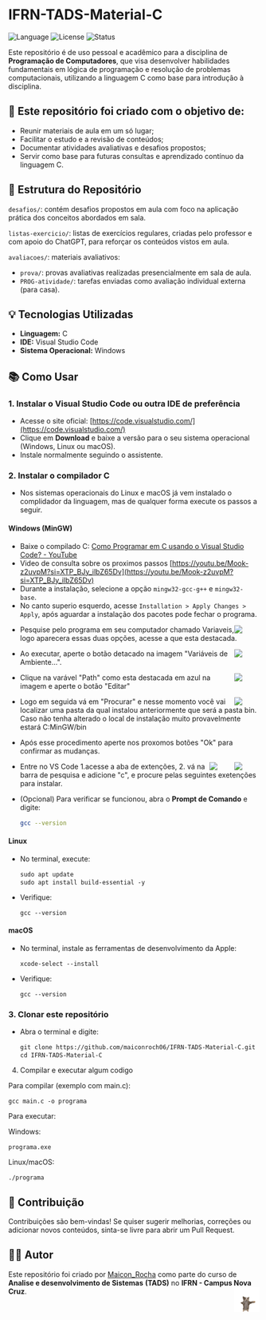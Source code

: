 # IFRN-TADS-Material-C

![Language](https://img.shields.io/badge/language-C-blue.svg)
![License](https://img.shields.io/badge/license-MIT-green.svg)
![Status](https://img.shields.io/badge/status-em%20desenvolvimento-yellow)

Este repositório é de uso pessoal e acadêmico para a disciplina de **Programação de Computadores**, que visa desenvolver habilidades fundamentais em lógica de programação e resolução de problemas computacionais, utilizando a linguagem C como base para introdução à disciplina.


## 🎯 Este repositório foi criado com o objetivo de:

- Reunir materiais de aula em um só lugar;
- Facilitar o estudo e a revisão de conteúdos;
- Documentar atividades avaliativas e desafios propostos;
- Servir como base para futuras consultas e aprendizado contínuo da linguagem C.


## 📁 Estrutura do Repositório
  `desafios/`: contém desafios propostos em aula com foco na aplicação prática dos conceitos abordados em sala.
  
  `listas-exercicio/`: listas de exercícios regulares, criadas pelo professor e com apoio do ChatGPT, para reforçar os conteúdos vistos em aula.
  
  `avaliacoes/`: materiais avaliativos:

   - `prova/`: provas avaliativas realizadas presencialmente em sala de aula.
   - `PROG-atividade/`: tarefas enviadas como avaliação individual externa (para casa).

## 💡 Tecnologias Utilizadas

- **Linguagem:** C
- **IDE:** Visual Studio Code
- **Sistema Operacional:** Windows

## 📚 Como Usar

### 1. Instalar o Visual Studio Code ou outra IDE de preferência
- Acesse o site oficial: [https://code.visualstudio.com/](https://code.visualstudio.com/)
- Clique em **Download** e baixe a versão para o seu sistema operacional (Windows, Linux ou macOS).
- Instale normalmente seguindo o assistente.

### 2. Instalar o compilador C

- Nos sistemas operacionais do Linux e macOS já vem instalado o complidador da linguagem, mas de qualquer forma execute os passos a seguir.

#### Windows (MinGW)
- Baixe o compilado C: [Como Programar em C usando o Visual Studio Code? - YouTube](https://sourceforge.net/projects/mingw/files/MinGW/Base/gcc/Version6/gcc-6.3.0/)
- Video de consulta sobre os proximos passos [https://youtu.be/Mook-z2uvpM?si=XTP_BJy_ilbZ65Dv](https://youtu.be/Mook-z2uvpM?si=XTP_BJy_ilbZ65Dv)
- Durante a instalação, selecione a opção `mingw32-gcc-g++` e `mingw32-base`.
- No canto superio esquerdo, acesse `Installation > Apply Changes > Apply`, após aguardar a instalação dos pacotes pode fechar o programa.
  
<img src="image/1" align="right" width="50">

- Pesquise pelo programa em seu computador chamado Variaveis, logo aparecera essas duas opções, acesse a que esta destacada.
  
<img src="image/2" align="right" width="50">

- Ao executar, aperte o botão detacado na imagem "Variáveis de Ambiente...".

<img src="image/3" align="right" width="50">

- Clique na varável "Path" como esta destacada em azul na imagem e aperte o botão "Editar"

<img src="image/4" align="right" width="50">

- Logo em seguida vá em "Procurar" e nesse momento você vai localizar uma pasta da qual instalou anteriormente que será a pasta bin. Caso não tenha alterado o local de instalação muito provavelmente estará C:MinGW/bin
  
- Após esse procedimento aperte nos proxomos botões "Ok" para confirmar as mudanças.

<img src="image/5" align="right" width="50">

<img src="image/6" align="right" width="50">

- Entre no VS Code 1.acesse a aba de extenções, 2. vá na barra de pesquisa e adicione "c", e procure pelas seguintes exetenções para instalar.
  
- (Opcional) Para verificar se funcionou, abra o **Prompt de Comando** e digite:
  
  ```bash
  gcc --version
  ```
#### Linux
- No terminal, execute:
  
   ```
  sudo apt update
  sudo apt install build-essential -y
  ```
   
- Verifique:

  ```
  gcc --version
  ```

#### macOS

- No terminal, instale as ferramentas de desenvolvimento da Apple:

  ```
  xcode-select --install
  ```

- Verifique:
  
  ```
  gcc --version
  ```

### 3. Clonar este repositório

- Abra o terminal e digite:

  ```
  git clone https://github.com/maiconroch06/IFRN-TADS-Material-C.git
  cd IFRN-TADS-Material-C
  ```

4. Compilar e executar algum codigo

Para compilar (exemplo com main.c):

  ```
  gcc main.c -o programa
  ```

Para executar:

Windows:

  ```
  programa.exe
  ```

Linux/macOS:

  ```
  ./programa
  ```

## 🤝 Contribuição

Contribuições são bem-vindas! Se quiser sugerir melhorias, correções ou adicionar novos conteúdos, sinta-se livre para abrir um Pull Request.

## 👨‍💻 Autor

Este repositório foi criado por [Maicon_Rocha](https://github.com/maiconroch06) como parte do curso de **Analise e desenvolvimento de Sistemas** **(TADS)** no **IFRN - Campus Nova Cruz**.
<img src="image/happy-cat.gif" align="right" width="50">
